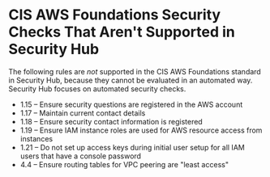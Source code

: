 # CIS AWS Foundations Security Checks That Aren't Supported in Security Hub<a name="securityhub-standards-cis-checks-not-supported"></a>

The following rules are *not* supported in the CIS AWS Foundations standard in Security Hub, because they cannot be evaluated in an automated way\. Security Hub focuses on automated security checks\.
+ 1\.15 – Ensure security questions are registered in the AWS account 
+ 1\.17 – Maintain current contact details 
+ 1\.18 – Ensure security contact information is registered 
+ 1\.19 – Ensure IAM instance roles are used for AWS resource access from instances
+ 1\.21 – Do not set up access keys during initial user setup for all IAM users that have a console password
+ 4\.4 – Ensure routing tables for VPC peering are "least access"